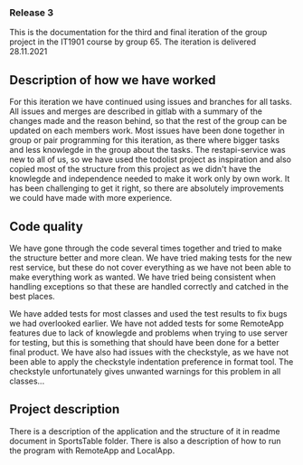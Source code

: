 ### Release 3

This is the documentation for the third and final iteration of the group project in the IT1901 course by group 65. The iteration is delivered 28.11.2021

## Description of how we have worked

For this iteration we have continued using issues and branches for all tasks. All issues and merges are described in gitlab with a summary of the changes made and the reason behind, so that the rest of the group can be updated on each members work. Most issues have been done together in group or pair programming for this iteration, as there where bigger tasks and less knowlegde in the group about the tasks. The restapi-service was new to all of us, so we have used the todolist project as inspiration and also copied most of the structure from this project as we didn't have the knowlegde and independence needed to make it work only by own work. It has been challenging to get it right, so there are absolutely improvements we could have made with more experience.

## Code quality

We have gone through the code several times together and tried to make the structure better and more clean. We have tried making tests for the new rest service, but these do not cover everything as we have not been able to make everything work as wanted. We have tried being consistent when handling exceptions so that these are handled correctly and catched in the best places.

We have added tests for most classes and used the test results to fix bugs we had overlooked earlier. We have not added tests for some RemoteApp features due to lack of knowlegde and problems when trying to use server for testing, but this is something that should have been done for a better final product. We have also had issues with the checkstyle, as we have not been able to apply the checkstyle indentation preference in format tool. The checkstyle unfortunately gives unwanted warnings for this problem in all classes...

## Project description

There is a description of the application and the structure of it in readme document in SportsTable folder. There is also a description of how to run the program with RemoteApp and LocalApp.
